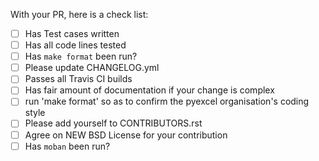 With your PR, here is a check list:

- [ ] Has Test cases written
- [ ] Has all code lines tested
- [ ] Has `make format` been run?
- [ ] Please update CHANGELOG.yml
- [ ] Passes all Travis CI builds
- [ ] Has fair amount of documentation if your change is complex
- [ ] run 'make format' so as to confirm the pyexcel organisation's coding style
- [ ] Please add yourself to CONTRIBUTORS.rst
- [ ] Agree on NEW BSD License for your contribution
- [ ] Has `moban` been run?
